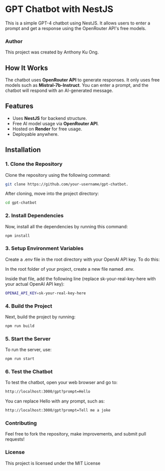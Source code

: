 # GPT Chatbot with NestJS


This is a simple GPT-4 chatbot using NestJS. It allows users to enter a prompt and get a response using the OpenRouter API's free models.


### Author
This project was created by Anthony Ku Ong.


## How It Works

The chatbot uses **OpenRouter API** to generate responses. It only uses free models such as **Mistral-7b-Instruct**. You can enter a prompt, and the chatbot will respond with an AI-generated message.

## Features

- Uses **NestJS** for backend structure.
- Free AI model usage via **OpenRouter API**.
- Hosted on **Render** for free usage.
- Deployable anywhere.



## Installation

### 1. Clone the Repository

Clone the repository using the following command:

```bash
git clone https://github.com/your-username/gpt-chatbot.
```

After cloning, move into the project directory:

```bash
cd gpt-chatbot
```

### 2. Install Dependencies
Now, install all the dependencies by running this command:

```bash
npm install
```

### 3. Setup Environment Variables
Create a .env file in the root directory with your OpenAI API key. To do this:

In the root folder of your project, create a new file named .env.

Inside that file, add the following line (replace sk-your-real-key-here with your actual OpenAI API key):

```bash
OPENAI_API_KEY=sk-your-real-key-here
```

###  4. Build the Project
Next, build the project by running:
```bash
npm run build
```

###  5. Start the Server
To run the server, use:

```bash
npm run start
```

###  6. Test the Chatbot
To test the chatbot, open your web browser and go to:

```bash
http://localhost:3000/gpt?prompt=Hello
```

You can replace Hello with any prompt, such as:
```bash
http://localhost:3000/gpt?prompt=Tell me a joke
```

### Contributing
Feel free to fork the repository, make improvements, and submit pull requests!


### License
This project is licensed under the MIT License 